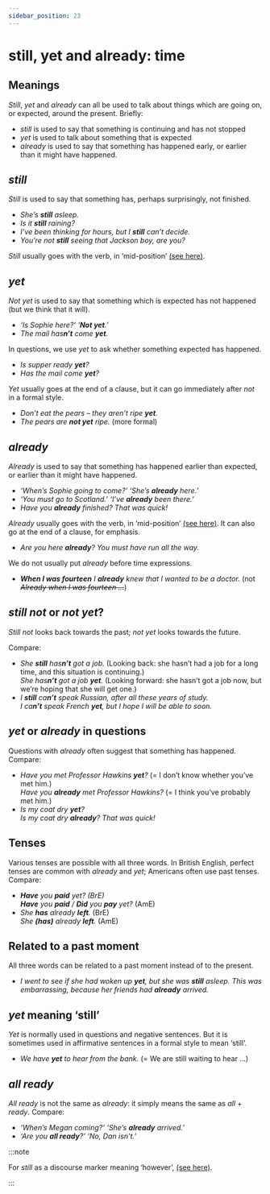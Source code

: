 ```yaml
---
sidebar_position: 23
---
```


# still, yet and already: time

## Meanings

*Still*, *yet* and *already* can all be used to talk about things which are going on, or expected, around the present. Briefly:

- *still* is used to say that something is continuing and has not stopped
- *yet* is used to talk about something that is expected
- *already* is used to say that something has happened early, or earlier than it might have happened.

## *still*

*Still* is used to say that something has, perhaps surprisingly, not finished.

- *She’s **still** asleep.*
- *Is it **still** raining?*
- *I’ve been thinking for hours, but I **still** can’t decide.*
- *You’re not **still** seeing that Jackson boy, are you?*

*Still* usually goes with the verb, in ‘mid-position’ [(see here)](./../../grammar/adverbs-and-adverbials/mid-position-details).

## *yet*

*Not yet* is used to say that something which is expected has not happened (but we think that it will).

- *‘Is Sophie here?’ ‘**Not yet**.’*
- *The mail has**n’t** come **yet**.*

In questions, we use *yet* to ask whether something expected has happened.

- *Is supper ready **yet**?*
- *Has the mail come **yet**?*

*Yet* usually goes at the end of a clause, but it can go immediately after *not* in a formal style.

- *Don’t eat the pears – they aren’t ripe **yet**.*
- *The pears are **not yet** ripe.* (more formal)

## *already*

*Already* is used to say that something has happened earlier than expected, or earlier than it might have happened.

- *‘When’s Sophie going to come?’ ‘She’s **already** here.’*
- *‘You must go to Scotland.’ ‘I’ve **already** been there.’*
- *Have you **already** finished? That was quick!*

*Already* usually goes with the verb, in ‘mid-position’ [(see here)](./../../grammar/adverbs-and-adverbials/mid-position-details). It can also go at the end of a clause, for emphasis.

- *Are you here **already**? You must have run all the way.*

We do not usually put *already* before time expressions.

- ***When I was fourteen** I **already** knew that I wanted to be a doctor.* (not *~~Already when I was fourteen …~~*)

## *still not* or *not yet*?

*Still not* looks back towards the past; *not yet* looks towards the future.

Compare:

- *She **still** has**n’t** got a job.* (Looking back: she hasn’t had a job for a long time, and this situation is continuing.)  
  *She has**n’t** got a job **yet**.* (Looking forward: she hasn’t got a job now, but we’re hoping that she will get one.)
- *I **still** ca**n’t** speak Russian, after all these years of study.*  
  *I ca**n’t** speak French **yet**, but I hope I will be able to soon.*

## *yet* or *already* in questions

Questions with *already* often suggest that something has happened. Compare:

- *Have you met Professor Hawkins **yet**?* (= I don’t know whether you’ve met him.)  
  *Have you **already** met Professor Hawkins?* (= I think you’ve probably met him.)
- *Is my coat dry **yet**?*  
  *Is my coat dry **already**? That was quick!*

## Tenses

Various tenses are possible with all three words. In British English, perfect tenses are common with *already* and *yet*; Americans often use past tenses. Compare:

- ****Have** you **paid** yet?* (BrE)*  
  ***Have** you **paid** / **Did** you **pay** yet?* (AmE)
- *She **has** already **left**.* (BrE)  
  *She **(has)** already **left**.* (AmE)

## Related to a past moment

All three words can be related to a past moment instead of to the present.

- *I went to see if she had woken up **yet**, but she was **still** asleep. This was embarrassing, because her friends had **already** arrived.*

## *yet* meaning ‘still’

*Yet* is normally used in questions and negative sentences. But it is sometimes used in affirmative sentences in a formal style to mean ‘still’.

- *We have **yet** to hear from the bank.* (= We are still waiting to hear …)

## *all ready*

*All ready* is not the same as *already*: it simply means the same as *all* + *ready*. Compare:

- *‘When’s Megan coming?’ ‘She’s **already** arrived.’*
- *‘Are you **all ready**?’ ‘No, Dan isn’t.’*

:::note

For *still* as a discourse marker meaning ‘however’, [(see here)](./../../grammar/speech-and-spoken-exchanges/discourse-markers-in-speech#focusing).

:::
